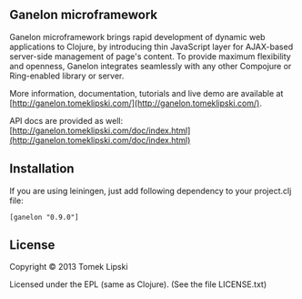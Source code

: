 Ganelon microframework
-----------------
Ganelon microframework brings rapid development of dynamic web applications to Clojure, by introducing thin JavaScript
layer for AJAX-based server-side management of page's content. To provide maximum flexibility and openness, Ganelon integrates
seamlessly with any other Compojure or Ring-enabled library or server.

More information, documentation, tutorials and live demo are available at [http://ganelon.tomeklipski.com/](http://ganelon.tomeklipski.com/).

API docs are provided as well: [http://ganelon.tomeklipski.com/doc/index.html](http://ganelon.tomeklipski.com/doc/index.html)

Installation
-----------------------
If you are using leiningen, just add following dependency to your project.clj file:

    [ganelon "0.9.0"]

License
-----------------------
Copyright © 2013 Tomek Lipski

Licensed under the EPL (same as Clojure). (See the file LICENSE.txt)
